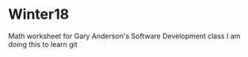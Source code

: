 # Winter18
Math worksheet for Gary Anderson's Software Development class
I am doing this to learn git
